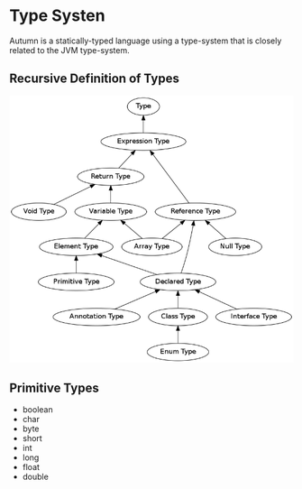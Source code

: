  
# Type Systen

Autumn is a statically-typed language using a type-system that is closely related to the JVM type-system. 


## Recursive Definition of Types

<img id="type-structure-image" alt="Diagram of Type Hierarchy" src="dot/TypeHeirarchy.png">

## Primitive Types

+ boolean
+ char
+ byte
+ short
+ int
+ long
+ float
+ double












